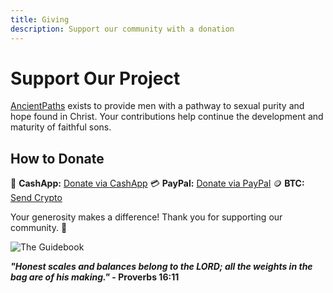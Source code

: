 ```yaml
---
title: Giving
description: Support our community with a donation
---
```


# Support Our Project

[AncientPaths](https://www.ancientpaths.io/) exists to provide men with a pathway to sexual purity and hope found in Christ. Your contributions help continue the development and maturity of faithful sons.

## How to Donate

💸 **CashApp:** [Donate via CashApp](https://cash.me/$ancientpathsio)
💳 **PayPal:** [Donate via PayPal](https://paypal.me/ancientpathsio)
🪙 **BTC:** [Send Crypto](https://btc.com/ancientpathsio)

Your generosity makes a difference! Thank you for supporting our community. 🙌

![The Guidebook](/img/scales2.png)

**_"Honest scales and balances belong to the LORD; all the weights in the bag are of his making."_ - Proverbs 16:11**
